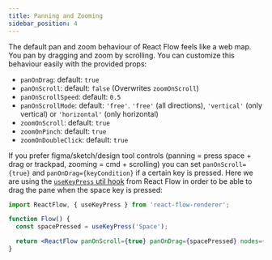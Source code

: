 ```yaml
---
title: Panning and Zooming
sidebar_position: 4
---
```


The default pan and zoom behaviour of React Flow feels like a web map. You pan by dragging and zoom by scrolling. You can customize this behaviour easily with the provided props:

- `panOnDrag`: default: `true`
- `panOnScroll`: default: `false` (Overwrites `zoomOnScroll`)
- `panOnScrollSpeed`: default: `0.5`
- `panOnScrollMode`: default: `'free'`. `'free'` (all directions), `'vertical'` (only vertical) or `'horizontal'` (only horizontal)
- `zoomOnScroll`: default: `true`
- `zoomOnPinch`: default: `true`
- `zoomOnDoubleClick`: default: `true`

If you prefer figma/sketch/design tool controls (panning = press space + drag or trackpad, zooming = cmd + scrolling) you can set `panOnScroll={true}` and `panOnDrag={keyCondition}` if a certain key is pressed. Here we are using the [`useKeyPress` util hook](/docs/api/hooks/use-key-press) from React Flow in order to be able to drag the pane when the space key is pressed:

```jsx
import ReactFlow, { useKeyPress } from 'react-flow-renderer';

function Flow() {
  const spacePressed = useKeyPress('Space');

  return <ReactFlow panOnScroll={true} panOnDrag={spacePressed} nodes={[]} edges={[]} />;
}
```
